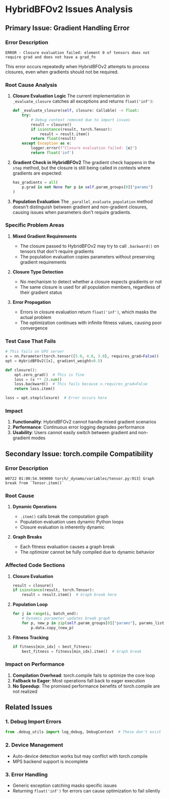 # HybridBFOv2 Issues Analysis

## Primary Issue: Gradient Handling Error

### Error Description
```
ERROR - Closure evaluation failed: element 0 of tensors does not require grad and does not have a grad_fn
```

This error occurs repeatedly when HybridBFOv2 attempts to process closures, even when gradients should not be required.

### Root Cause Analysis

1. **Closure Evaluation Logic**
   The current implementation in `_evaluate_closure` catches all exceptions and returns `float('inf')`:
   ```python
   def _evaluate_closure(self, closure: Callable) -> float:
       try:
           # Debug context removed due to import issues
           result = closure()
           if isinstance(result, torch.Tensor):
               result = result.item()
           return float(result)
       except Exception as e:
           logger.error(f"Closure evaluation failed: {e}")
           return float('inf')
   ```

2. **Gradient Check in HybridBFOv2**
   The gradient check happens in the `step` method, but the closure is still being called in contexts where gradients are expected:
   ```python
   has_gradients = all(
       p.grad is not None for p in self.param_groups[0]["params"]
   )
   ```

3. **Population Evaluation**
   The `_parallel_evaluate_population` method doesn't distinguish between gradient and non-gradient closures, causing issues when parameters don't require gradients.

### Specific Problem Areas

1. **Mixed Gradient Requirements**
   - The closure passed to HybridBFOv2 may try to call `.backward()` on tensors that don't require gradients
   - The population evaluation copies parameters without preserving gradient requirements

2. **Closure Type Detection**
   - No mechanism to detect whether a closure expects gradients or not
   - The same closure is used for all population members, regardless of their gradient status

3. **Error Propagation**
   - Errors in closure evaluation return `float('inf')`, which masks the actual problem
   - The optimization continues with infinite fitness values, causing poor convergence

### Test Case That Fails

```python
# This fails on GPU server
x = nn.Parameter(torch.tensor([5.0, 4.0, 3.0], requires_grad=False))
opt = HybridBFOv2([x], gradient_weight=0.5)

def closure():
    opt.zero_grad()  # This is fine
    loss = (x ** 2).sum()
    loss.backward()  # This fails because x.requires_grad=False
    return loss.item()

loss = opt.step(closure)  # Error occurs here
```

### Impact

1. **Functionality**: HybridBFOv2 cannot handle mixed gradient scenarios
2. **Performance**: Continuous error logging degrades performance
3. **Usability**: Users cannot easily switch between gradient and non-gradient modes

## Secondary Issue: torch.compile Compatibility

### Error Description
```
W0722 01:00:54.949000 torch/_dynamo/variables/tensor.py:913] Graph break from `Tensor.item()`
```

### Root Cause

1. **Dynamic Operations**
   - `.item()` calls break the computation graph
   - Population evaluation uses dynamic Python loops
   - Closure evaluation is inherently dynamic

2. **Graph Breaks**
   - Each fitness evaluation causes a graph break
   - The optimizer cannot be fully compiled due to dynamic behavior

### Affected Code Sections

1. **Closure Evaluation**
   ```python
   result = closure()
   if isinstance(result, torch.Tensor):
       result = result.item()  # Graph break here
   ```

2. **Population Loop**
   ```python
   for j in range(i, batch_end):
       # Dynamic parameter updates break graph
       for p, new_p in zip(self.param_groups[0]["params"], params_list):
           p.data.copy_(new_p)
   ```

3. **Fitness Tracking**
   ```python
   if fitness[min_idx] < best_fitness:
       best_fitness = fitness[min_idx].item()  # Graph break
   ```

### Impact on Performance

1. **Compilation Overhead**: torch.compile fails to optimize the core loop
2. **Fallback to Eager**: Most operations fall back to eager execution
3. **No Speedup**: The promised performance benefits of torch.compile are not realized

## Related Issues

### 1. Debug Import Errors
```python
from .debug_utils import log_debug, DebugContext  # These don't exist
```

### 2. Device Management
- Auto-device detection works but may conflict with torch.compile
- MPS backend support is incomplete

### 3. Error Handling
- Generic exception catching masks specific issues
- Returning `float('inf')` for errors can cause optimization to fail silently